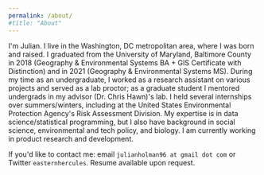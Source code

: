 ```yaml
---
permalink: /about/
#title: "About"
---
```


I'm Julian. I live in the Washington, DC metropolitan area, where I was born and raised. I graduated from the University of Maryland, Baltimore County in 2018 (Geography & Environmental Systems BA + GIS Certificate with Distinction) and in 2021 (Geography & Environmental Systems MS). During my time as an undergraduate, I worked as a research assistant on various projects and served as a lab proctor; as a graduate student I mentored undergrads in my advisor (Dr. Chris Hawn)'s lab. I held several internships over summers/winters, including at the United States Environmental Protection Agency's Risk Assessment Division.
My expertise is in data science/statistical programming, but I also have background in social science, environmental and tech policy, and biology. I am currently working in product research and development.

If you'd like to contact me: email `julianholman96 at gmail dot com` or Twitter `easternhercules`.
Resume available upon request.
